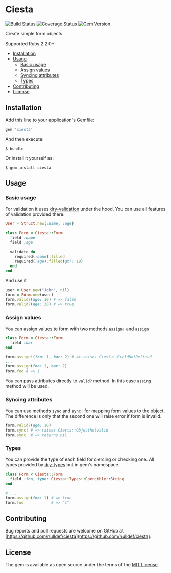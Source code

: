 # Ciesta

[![Build Status](https://travis-ci.org/nulldef/ciesta.svg?branch=master)](https://travis-ci.org/nulldef/ciesta)
[![Coverage Status](https://coveralls.io/repos/github/nulldef/ciesta/badge.svg?branch=master&rand=22)](https://coveralls.io/github/nulldef/ciesta?branch=master)
[![Gem Version](https://badge.fury.io/rb/ciesta.svg)](https://badge.fury.io/rb/ciesta)

Create simple form objects

Supported Ruby 2.2.0+

- [Installation](#installation)
- [Usage](#usage)
  - [Basic usage](#basic-usage)
  - [Assign values](#assign-values)
  - [Syncing attributes](#syncing-attributes)
  - [Types](#types)
- [Contributing](#contributing)
- [License](#license)

## Installation

Add this line to your application's Gemfile:

```ruby
gem 'ciesta'
```

And then execute:

    $ bundle

Or install it yourself as:

    $ gem install ciesta

## Usage

### Basic usage

For validation it uses [dry-validation](https://github.com/dry-rb/dry-validation) under the hood. You can use all features of validation provided there.

```ruby
User = Struct.new(:name, :age)

class Form < Ciesta::Form
  field :name
  field :age

  validate do
    required(:name).filled
    required(:age).filled(gt?: 18)
  end
end
```

And use it

```ruby
user = User.new("John", nil)
form = Form.new(user)
form.valid?(age: 10) # => false
form.valid?(age: 20) # => true
```

### Assign values

You can assign values to form with two methods `assign!` and `assign`

```ruby
class Form < Ciesta::Form
  field :bar
end

form.assign!(foo: 1, bar: 2) # => raises Ciesta::FieldNotDefined
...
form.assign(foo: 1, bar: 2)
form.foo # => 1
```

You can pass attributes directly to `valid?` method. In this case `assing` method will be used.

### Syncing attributes

You can use methods `sync` and `sync!` for mapping form values to the object. The difference is only that the second one will raise error if form is invalid.

```ruby
form.valid?(age: 10)
form.sync! # => raises Ciesta::ObjectNotValid
form.sync  # => returns nil
```

### Types

You can provide the type of each field for ciercing or checking one. All types provided by [dry-types](https://github.com/dry-rb/dry-types) but in gem's namespace.

```ruby
class Form < Ciesta::Form
  field :foo, type: Ciesta::Types::Coercible::String
end

# ...
form.assign(foo: 1) # => true
form.foo            # => "1"
```

## Contributing

Bug reports and pull requests are welcome on GitHub at [https://github.com/nulldef/ciesta](https://github.com/nulldef/ciesta).

## License

The gem is available as open source under the terms of the [MIT License](https://opensource.org/licenses/MIT).
